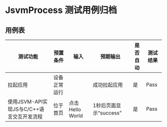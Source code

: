 # JsvmProcess 测试用例归档

## 用例表

| 测试功能                                  | 预置条件     | 输入            | 预期输出               | 是否自动 | 测试结果 |
| ----------------------------------------- | ------------ | --------------- | ---------------------- | -------- | -------- |
| 拉起应用                                  | 设备正常运行 |                 | 成功拉起应用           | 是       | Pass     |
| 使用JSVM-API实现JS与C/C++语言交互开发流程 | 位于首页     | 点击Hello World | 1秒后页面显示“success” | 是       | Pass     |